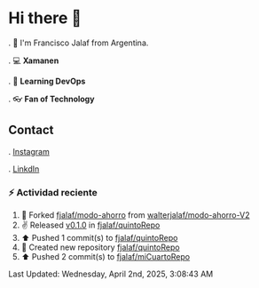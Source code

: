# Hi there 👋

. :raising_hand: I'm Francisco Jalaf from Argentina.

. :computer: **Xamanen**

. :pencil: **Learning DevOps**

. :eyeglasses: **Fan of Technology**

## Contact

. [Instagram](https://www.instagram.com/francisco.jalaf/)

. [LinkdIn](www.linkedin.com/in/fjalaf)

### :zap: Actividad reciente
<!--RECENT_ACTIVITY:start-->
1. 🔱 Forked [fjalaf/modo-ahorro](https://github.com/fjalaf/modo-ahorro) from [walterjalaf/modo-ahorro-V2](https://github.com/walterjalaf/modo-ahorro-V2)<br>
2. ✌️ Released [v0.1.0](https://github.com/fjalaf/quintoRepo/releases/tag/v0.1.0) in [fjalaf/quintoRepo](https://github.com/fjalaf/quintoRepo)<br>
3. ⬆️ Pushed 1 commit(s) to [fjalaf/quintoRepo](https://github.com/fjalaf/quintoRepo)<br>
4. 📔 Created new repository [fjalaf/quintoRepo](https://github.com/fjalaf/quintoRepo)<br>
5. ⬆️ Pushed 2 commit(s) to [fjalaf/miCuartoRepo](https://github.com/fjalaf/miCuartoRepo)<br>
<!--RECENT_ACTIVITY:end-->
<!--RECENT_ACTIVITY:last_update-->
Last Updated: Wednesday, April 2nd, 2025, 3:08:43 AM
<!--RECENT_ACTIVITY:last_update_end-->
